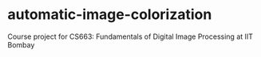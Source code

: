 # automatic-image-colorization
Course project for CS663: Fundamentals of Digital Image Processing at IIT Bombay
